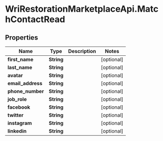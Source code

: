 # WriRestorationMarketplaceApi.MatchContactRead

## Properties
Name | Type | Description | Notes
------------ | ------------- | ------------- | -------------
**first_name** | **String** |  | [optional] 
**last_name** | **String** |  | [optional] 
**avatar** | **String** |  | [optional] 
**email_address** | **String** |  | [optional] 
**phone_number** | **String** |  | [optional] 
**job_role** | **String** |  | [optional] 
**facebook** | **String** |  | [optional] 
**twitter** | **String** |  | [optional] 
**instagram** | **String** |  | [optional] 
**linkedin** | **String** |  | [optional] 


